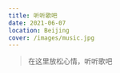 ```yaml
---
title: 听听歌吧
date: 2021-06-07
location: Beijing
cover: /images/music.jpg
---
```


> 在这里放松心情，听听歌吧

<!-- more -->

<Util-Song />